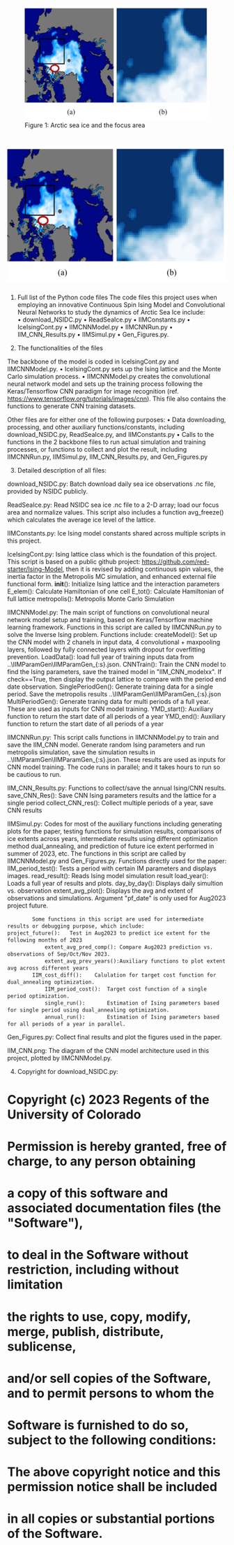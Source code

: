 <figure>
    <img src="/images/Figure1.jpg">
    <figcaption>Figure 1: Arctic sea ice and the focus area</figcaption>
</figure>



# !["Figure 1: Arctic sea ice and the focus area"](/images/Figure1.jpg)


1. Full list of the Python code files
The code files this project uses when employing an innovative Continuous Spin Ising Model and Convolutional Neural Networks to study the dynamics of Arctic Sea Ice include:  
•	download_NSIDC.py
•	ReadSeaIce.py
•	IIMConstants.py
•	IceIsingCont.py
•	IIMCNNModel.py
•	IIMCNNRun.py
•	IIM_CNN_Results.py
•	IIMSimul.py
•	Gen_Figures.py.




2. The functionalities of the files

The backbone of the model is coded in IceIsingCont.py and IIMCNNModel.py. 
•	IceIsingCont.py sets up the Ising lattice and the Monte Carlo simulation process. 
•	IIMCNNModel.py creates the convolutional neural network model and sets up the training process following the Keras/Tensorflow CNN paradigm for image recognition (ref. https://www.tensorflow.org/tutorials/images/cnn). This file also contains the functions to generate CNN training datasets.

Other files are for either one of the following purposes:
•	Data downloading, processing, and other auxiliary functions/constants, including download_NSIDC.py, ReadSeaIce.py, and IIMConstants.py
•	Calls to the functions in the 2 backbone files to run actual simulation and training processes, or functions to collect and plot the result, including  IIMCNNRun.py, IIMSimul.py, IIM_CNN_Results.py, and Gen_Figures.py





3. Detailed description of all files:

download_NSIDC.py: 	Batch download daily sea ice observations .nc file, provided by NSIDC publicly.

ReadSeaIce.py:		Read NSIDC sea ice .nc file to a 2-D array; load our focus area and normalize values. 
			This script also includes a function avg_freeze() which calculates the average ice level of the lattice.

IIMConstants.py: 	Ice Ising model constants shared across multiple scripts in this project.

IceIsingCont.py:	Ising lattice class which is the foundation of this project. This script is based on a public github project: https://github.com/red-starter/Ising-Model, then it is revised by adding continuous spin values, the inertia factor in the Metropolis MC simulation, and enhanced external file functional form.
			__init__(): 	Initialize Ising lattice and the interaction parameters
			E_elem(): 	Calculate Hamiltonian of one cell
			E_tot(): 	Calculate Hamiltonian of full lattice
			metropolis():	Metropolis Monte Carlo Simulation

IIMCNNModel.py:		The main script of functions on convolutional neural network model setup and training, based on Keras/Tensorflow machine learning framework. Functions in this script are called by IIMCNNRun.py to solve the Inverse Ising problem.
Functions include:
			createModel():  Set up the CNN model with 2 chanels in input data, 4 convolutional + maxpooling layers, followed by fully connected layers with dropout for overfitting prevention.
			LoadData():	load full year of training inputs data from ..\\IIMParamGen\\IIMParamGen_{:s}.json.
			CNNTrain(): 	Train the CNN model to find the Ising parameters, save the trained model in "IIM_CNN_modelxx". If check==True, then display the output lattice to compare with the period end date observation.
			SinglePeriodGen(): Generate training data for a single period. Save the metropolis results ..\\IIMParamGen\\IIMParamGen_{:s}.json
			MultiPeriodGen(): Generate traning data for multi periods of a full year. These are used as inputs for CNN model training.
			YMD_start(): 	Auxiliary function to return the start date of all periods of a year
			YMD_end(): 	Auxiliary function to return the start date of all periods of a year

IIMCNNRun.py: 		This script calls functions in IIMCNNModel.py to train and save the IIM_CNN model. Generate random Ising parameters and run metropolis simulation, save the simulation results in ..\\IIMParamGen\\IIMParamGen_{:s}.json. These results are used as inputs for CNN model training. The code runs in parallel; and it takes hours to run so be cautious to run.

IIM_CNN_Results.py:	Functions to collect/save the annual Ising/CNN results.
			save_CNN_Res():	Save CNN Ising parameters results and the lattice for a single period
			collect_CNN_res(): Collect multiple periods of a year, save CNN results

IIMSimul.py:		Codes for most of the auxiliary functions including generating plots for the paper, testing functions for simulation results, comparisons of ice extents across years, intermediate results using different optimization method dual_annealing, and prediction of future ice extent performed in summer of 2023, etc. The functions in this script are called by IIMCNNModel.py and Gen_Figures.py.
			Functions directly used for the paper:
    			IIM_period_test():	Tests a period with certain IM parameters and displays images.
    			read_result():		Reads Ising model simulation result
			load_year():		Loads a full year of results and plots.
    			day_by_day(): 		Displays daily simultion vs. observation
    			extent_avg_plot():	Displays the avg and extent of observations and simulations. Argument "pf_date" is only used for Aug2023 project future.
    
			Some functions in this script are used for intermediate results or debugging purpose, which include:        						project_future(): 	Test in Aug2023 to predict ice extent for the following months of 2023
    			extent_avg_pred_comp():	Compare Aug2023 prediction vs. observations of Sep/Oct/Nov 2023.
    			extent_avg_prev_years():Auxiliary functions to plot extent avg across different years
			IIM_cost_diff():	Calulation for target cost function for dual_annealing optimization.	
    			IIM_period_cost():	Target cost function of a single period optimization.
    			single_run():		Estimation of Ising parameters based for single period using dual_annealing optimization.
    			annual_run(): 		Estimation of Ising parameters based for all periods of a year in parallel.
    
Gen_Figures.py:		Collect final results and plot the figures used in the paper.

IIM_CNN.png:		The diagram of the CNN model architecture used in this project, plotted by IIMCNNModel.py.




4. Copyright for download_NSIDC.py:
# Copyright (c) 2023 Regents of the University of Colorado
# Permission is hereby granted, free of charge, to any person obtaining
# a copy of this software and associated documentation files (the "Software"),
# to deal in the Software without restriction, including without limitation
# the rights to use, copy, modify, merge, publish, distribute, sublicense,
# and/or sell copies of the Software, and to permit persons to whom the
# Software is furnished to do so, subject to the following conditions:
# The above copyright notice and this permission notice shall be included
# in all copies or substantial portions of the Software.


